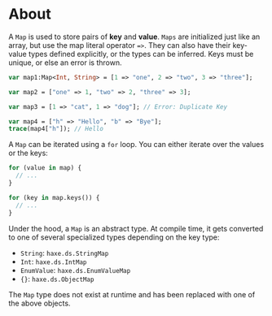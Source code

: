 # About

A `Map` is used to store pairs of **key** and **value**. `Maps` are initialized just like an array, but use the map literal operator `=>`. They can also have their key-value types defined explicitly, or the types can be inferred. Keys must be unique, or else an error is thrown.

```haxe
var map1:Map<Int, String> = [1 => "one", 2 => "two", 3 => "three"];

var map2 = ["one" => 1, "two" => 2, "three" => 3];

var map3 = [1 => "cat", 1 => "dog"]; // Error: Duplicate Key

var map4 = ["h" => "Hello", "b" => "Bye"];
trace(map4["h"]); // Hello
```

A `Map` can be iterated using a `for` loop. You can either iterate over the values or the keys:

```haxe
for (value in map) {
  // ...
}

for (key in map.keys()) {
  // ...
}
```

Under the hood, a `Map` is an abstract type. At compile time, it gets converted to one of several specialized types depending on the key type:

- `String`: `haxe.ds.StringMap`
- `Int`: `haxe.ds.IntMap`
- `EnumValue`: `haxe.ds.EnumValueMap`
- `{}`: `haxe.ds.ObjectMap`

The `Map` type does not exist at runtime and has been replaced with one of the above objects.
